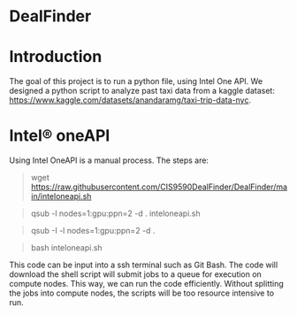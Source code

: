 # DealFinder
# Introduction
The goal of this project is to run a python file, using Intel One API. We designed a python script to analyze past taxi data from a kaggle dataset: https://www.kaggle.com/datasets/anandaramg/taxi-trip-data-nyc. 

# Intel® oneAPI
Using Intel OneAPI is a manual process. The steps are:

> wget https://raw.githubusercontent.com/CIS9590DealFinder/DealFinder/main/inteloneapi.sh

> qsub -l nodes=1:gpu:ppn=2 -d . inteloneapi.sh

> qsub -I -l nodes=1:gpu:ppn=2 -d .

> bash inteloneapi.sh 

This code can be input into a ssh terminal such as Git Bash. The code will download the shell script will submit jobs to a queue for execution on compute nodes. This way, we can run the code efficiently. Without splitting the jobs into compute nodes, the scripts will be too resource intensive to run.
